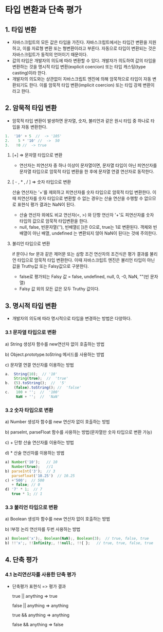 # 타입 변환과 단축 평가



## 1. 타입 변환

- 자바스크립트의 모든 값은 타입을 가진다. 자바스크립트에서는 타입간 변환을 지원하고, 이를 자료형 변환 또는 형변환이라고 부른다. 자동으로 타입이 변환되는 것은 자바스크립트가 동적의 언어이기 때문이다.
- 값의 타입은 개발자의 의도에 따라 변환할 수 있다. 개발자가 의도하여 값의 타입을 변환하는 것을 명시적 타입 변환(explicit coercion) 또는 타입 캐스팅(type casting)이라 한다.
- 개발자의 의도와는 상관없이 자바스크립트 엔진에 의해 암묵적으로 타입이 자동 변환되기도 한다. 이를 암묵적 타입 변환(implicit coercion) 또는 타입 강제 변환이라고 한다.

## 2. 암묵적 타입 변환

- 암묵적 타입 변환이 발생하면 문자열, 숫자, 불리언과 같은 원시 타입 중 하나로 타입을 자동 변환한다.

```jsx
1.  '10' + 5  //  -> '105'  
2.    5 * '10' //  ->  50
3.   !0 //  -> true
```

1. [+] ⇒ 문자열 타입으로 변환

   - 연산자는 피연산자 중 하나 이상이 문자열이면, 문자열 타입이 아닌 피연산자를 문자열 타입으로 암묵적 타입 변환을 한 후에 문자열 연결 연산자로 동작한다.

2. [ - , * , / ] ⇒ 숫자 타입으로 변환

   산술 연산자는 '+'를 제외하고 피연산자를 숫자 타입으로 암묵적 타입 변환한다. 이때 피연산자를 숫자 타입으로 변환할 수 없는 경우는 산술 연산을 수행할 수 없으므로 표현식 평가 결과는 NaN이 된다.

   - 산술 연산자 외에도 비교 연산자(<, >) 와 단항 연산자 '+'도 피연산자를 숫자 타입의 값으로 암묵적 타입변환을 한다.
   - null, false, 빈문자열(''), 빈배열([ ])은 0으로, true는 1로 변환된다. 객체와 빈 배열이 아닌 배열, undefined 는 변환되지 않아 NaN이 된다는 것에 주의한다.

3. 불리언 타입으로 변환

   if 문이나 for 문과 같은 제어문 또는 삼항 조건 연산자의 조건식은 평가 결과를 불리언 타입으로 암묵적 타입 변환한다. 이때 자바스크립트 엔진은 불리언 타입이 아닌 값을 Truthy값 또는 Falsy값으로 구분한다.

   - false로 평가되는 Falsy 값 = false, undefined, null, 0, -0, NaN, ""(빈 문자열)
   - Falsy 값 외의 모든 값은 모두 Truthy 값이다.



## 3. 명시적 타입 변환

- 개발자의 의도에 따라 명시적으로 타입을 변경하는 방법은 다양하다.

### 3.1 문자열 타입으로 변환

a) String 생성자 함수를 new연산자 없이 호출하는 방법

b) Object.prototype.toString 메서드를 사용하는 방법

c) 문자열 연결 연산자를 이용하는 방법

```jsx
a.  String(10);  // '10' 
    String(true);  //  'true'
b.  (5).toString();  //  '5'
    (false).toString(); //  'false'
c.   100 + '';  //  '100'
     NaN + '';  //  'NaN'
```

### 3.2 숫자 타입으로 변환

a) Number 생성자 함수를 new 연산자 없이 호출하는 방법

b) parseInt, parseFloat 함수를 사용하는 방법(문자열만 숫자 타입으로 변환 가능)

c) + 단항 산술 연산자를 이용하는 방법

d) * 산술 연산자를 이용하는 방법

```jsx
a) Number('10');   // 10
   Number(true);   //1
b) parseInt('3');  // 3
   parseFloat('10.25')  // 10.25
c) +'500';  // 500
   + false; // 0
d) '7' * 1;  // 7
   true * 1; // 1
```

### 3.3 불리언 타입으로 변환

a) Boolean 생성자 함수를 new 연산자 없이 호출하는 방법

b) !부정 논리 연산자를 두번 사용하는 방법

```jsx
a) Boolean('x');, Boolean(NaN);, Boolean(3);  // true, false, true
b) !!'x';, !!Infinity;, !!null;, !!{ };   // true, true, false, true
```



## 4. 단축 평가

### 4.1 논리연산자를 사용한 단축 평가

- 단축평가 표현식 => 평가 결과

  true || anything => true

  false || anything => anything

  true && anything => anything

  false && anything => false